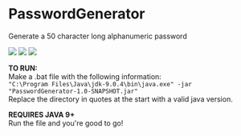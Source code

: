 # PasswordGenerator
Generate a 50 character long alphanumeric password

![](https://media.discordapp.net/attachments/560497603289153542/873203554314227722/unknown.png?width=1129&height=676)
![](https://media.discordapp.net/attachments/560497603289153542/873203670240608346/unknown.png?width=1124&height=676)
![](https://media.discordapp.net/attachments/560497603289153542/873203772921380884/unknown.png?width=1126&height=676)


**TO RUN:**                                                                            
Make a .bat file with the following information:                                           
`"C:\Program Files\Java\jdk-9.0.4\bin\java.exe" -jar "PasswordGenerator-1.0-SNAPSHOT.jar"`                                          
Replace the directory in quotes at the start with a valid java version.                                                                
                                                                                                      
**REQUIRES JAVA 9+**                                                                                      
Run the file and you're good to go!
